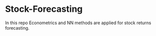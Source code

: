 # Stock-Forecasting
In this repo Econometrics and NN methods are applied for stock returns forecasting.
